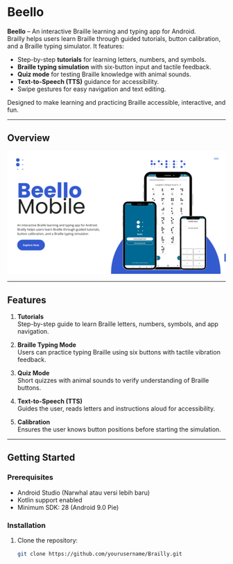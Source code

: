 # Beello

**Beello** – An interactive Braille learning and typing app for Android.  
Brailly helps users learn Braille through guided tutorials, button calibration, and a Braille typing simulator. It features:

- Step-by-step **tutorials** for learning letters, numbers, and symbols.  
- **Braille typing simulation** with six-button input and tactile feedback.  
- **Quiz mode** for testing Braille knowledge with animal sounds.  
- **Text-to-Speech (TTS)** guidance for accessibility.  
- Swipe gestures for easy navigation and text editing.

Designed to make learning and practicing Braille accessible, interactive, and fun.

---

## Overview
![App Screenshot](https://github.com/TazkieCT/Beello/blob/625226043d64eb6a919e110e9ac4c4ef5bc6c13b/picture.png)

---

## Features

1. **Tutorials**  
   Step-by-step guide to learn Braille letters, numbers, symbols, and app navigation.  

2. **Braille Typing Mode**  
   Users can practice typing Braille using six buttons with tactile vibration feedback.  

3. **Quiz Mode**  
   Short quizzes with animal sounds to verify understanding of Braille buttons.  

4. **Text-to-Speech (TTS)**  
   Guides the user, reads letters and instructions aloud for accessibility.

5. **Calibration**  
   Ensures the user knows button positions before starting the simulation.

---

## Getting Started

### Prerequisites

- Android Studio (Narwhal atau versi lebih baru)
- Kotlin support enabled
- Minimum SDK: 28 (Android 9.0 Pie)

### Installation

1. Clone the repository:
   ```bash
   git clone https://github.com/yourusername/Brailly.git
